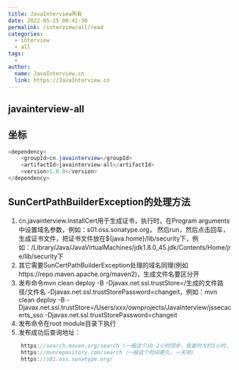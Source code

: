 ```yaml
---
title: JavaInterview所有
date: 2022-05-15 00:41:30
permalink: /interview/all/read
categories:
  - interview
  - all
tags:
  - 
author: 
  name: JavaInterview.cn
  link: https://JavaInterview.cn
---
```


## javainterview-all

## 坐标
```java
<dependency>
    <groupId>cn.javainterview</groupId>
    <artifactId>javainterview-all</artifactId>
    <version>1.0.8</version>
</dependency>
```

## SunCertPathBuilderException的处理方法
1. cn.javainterview.InstallCert用于生成证书，执行时，在Program arguments中设置域名参数，例如：s01.oss.sonatype.org，
然后run，然后点击回车，生成证书文件，把证书文件放在${java.home}/lib/security下，例如：/Library/Java/JavaVirtualMachines/jdk1.8.0_45.jdk/Contents/Home/jre/lib/security下
2. 其它需要SunCertPathBuilderException处理的域名同理(例如https://repo.maven.apache.org/maven2)，生成文件名要区分开
3. 发布命令mvn clean deploy -B -Djavax.net.ssl.trustStore=/生成的文件路径/文件名 -Djavax.net.ssl.trustStorePassword=changeit，例如：mvn clean deploy -B -Djavax.net.ssl.trustStore=/Users/xxx/ownprojects/JavaInterview/jssecacerts_sso -Djavax.net.ssl.trustStorePassword=changeit
4. 发布命令在root module目录下执行
5. 发布成功后查询地址：
```java
    https://search.maven.org/search (一般这个10-2小时同步，我查时大约3小时，好像慢了点)
    https://mvnrepository.com/search（一般这个时间更久，一天吧）
    https://s01.oss.sonatype.org/
```        
